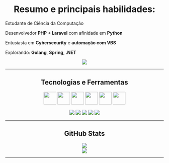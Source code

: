 <h1 align="center">Resumo e principais habilidades:</h1>

<p>Estudante de Ciência da Computação</p>
<p>Desenvolvedor <strong>PHP + Laravel</strong> com afinidade em <strong> Python </strong></p>
<p>Entusiasta em <strong>Cybersecurity</strong> e <strong>automação com VBS</strong></p>
<p>Explorando: <strong>Golang</strong>, <strong>Spring</strong>, <strong>.NET</strong></p>
<p align="center">
  <a href="https://br.linkedin.com/in/joaosilva2k" target="_blank"><img src="https://img.shields.io/badge/LinkedIn-0A66C2?style=for-the-badge&logo=linkedin&logoColor=white"/></a>
</p>

---

<h2 align="center">Tecnologias e Ferramentas</h2>

<p align="center">
  <img src="https://cdn.jsdelivr.net/gh/devicons/devicon/icons/php/php-original.svg" width="40"/>
  <img src="https://cdn.jsdelivr.net/gh/devicons/devicon/icons/laravel/laravel-original.svg" width="40" />
  <img src="https://cdn.jsdelivr.net/gh/devicons/devicon/icons/python/python-original.svg" width="40"/>
  <img src="https://cdn.jsdelivr.net/gh/devicons/devicon/icons/javascript/javascript-original.svg" width="40"/>
  <img src="https://cdn.jsdelivr.net/gh/devicons/devicon/icons/mysql/mysql-original.svg" width="40"/>
  <img src="https://cdn.jsdelivr.net/gh/devicons/devicon/icons/git/git-original.svg" width="40"/>
</p>

<p align="center">
  <img src="https://img.shields.io/badge/PHP-777BB4?style=for-the-badge&logo=php&logoColor=white"/>
  <img src="https://img.shields.io/badge/Laravel-FF2D20?style=for-the-badge&logo=laravel&logoColor=white"/>
  <img src="https://img.shields.io/badge/Python-3776AB?style=for-the-badge&logo=python&logoColor=white"/>
  <img src="https://img.shields.io/badge/JavaScript-F7DF1E?style=for-the-badge&logo=javascript&logoColor=black"/>
  <img src="https://img.shields.io/badge/MySQL-4479A1?style=for-the-badge&logo=mysql&logoColor=white"/>
</p>

---

<h2 align="center">GitHub Stats</h2>


<p align="center">
  <img src="https://github-readme-stats.vercel.app/api?username=jjoaop&show_icons=true&theme=radical" />
  <br>
  <img src="https://github-readme-stats.vercel.app/api/top-langs/?username=jjoaop&layout=compact&theme=radical" />
</p>

---
